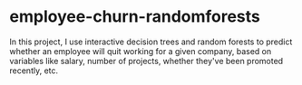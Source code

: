 # employee-churn-randomforests
In this project, I use interactive decision trees and random forests to predict whether an employee will quit working for a given company, based on variables like salary, number of projects, whether they've been promoted recently, etc.
